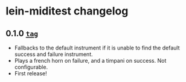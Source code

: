 # lein-miditest changelog

## 0.1.0 [`tag`][0.1.0-tag]

* Fallbacks to the default instrument if it is unable to find the default
  success and failure instrument.
* Plays a french horn on failure, and a timpani on success. Not configurable.
* First release!

[0.1.0-tag]: https://github.com/hyPiRion/lein-miditest/tree/0.1.0
